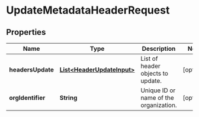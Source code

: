 

# UpdateMetadataHeaderRequest


## Properties

| Name | Type | Description | Notes |
|------------ | ------------- | ------------- | -------------|
|**headersUpdate** | [**List&lt;HeaderUpdateInput&gt;**](HeaderUpdateInput.md) | List of header objects to update. |  [optional] |
|**orgIdentifier** | **String** | Unique ID or name of the organization. |  [optional] |



